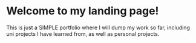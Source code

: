 # Welcome to my landing page!

This is just a SIMPLE portfolio where I will dump my work so far, including uni projects I have learned from, as well as personal projects.
